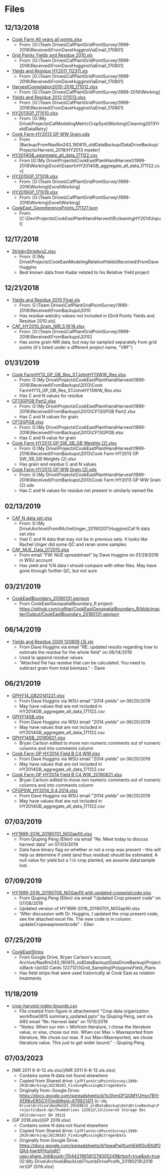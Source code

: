 # Files

## 12/13/2018

* [Cook Farm All years all points.xlsx](Cook%20Farm%20All%20years%20all%20points.xlsx)
  * From: [G:\Team Drives\CafPlantGridPointSurvey\1999-2016\Received\FromDaveHugginsViaEmail_170801]
* [Grid Points Yields and Residue 2010.xls](Grid%20Points%20Yields%20and%20Residue%202010.xls)
  * From: [G:\Team Drives\CafPlantGridPointSurvey\1999-2016\Received\FromDaveHugginsViaEmail_170801]
* [Yields and Residue HY2011 112311.xls](Yields%20and%20Residue%20HY2011%20112311.xls)
  * From: [G:\Team Drives\CafPlantGridPointSurvey\1999-2016\Received\FromDaveHugginsViaEmail_170801]
* [HarvestCompilation2010-2016_171012.xlsx](HarvestCompilation2010-2016_171012.xlsx)
  * From: [G:\Team Drives\CafPlantGridPointSurvey\1999-2016\Working]
* [Yields and Residue 2012 011513.xlsx](Yields%20and%20Residue%202012%20011513.xlsx)
  * From: [G:\Team Drives\CafPlantGridPointSurvey\1999-2016\Received\FromDaveHugginsViaEmail_170801]
* [HY2013GP_171010.xlsx](HY2013GP_171010.xlsx)
  * From: [G:\My Drive\Projects\CafModelingMetricCropSyst\Working\Cleaning2013YieldDataRetry]
* [Cook Farm HY2013 GP WW Grain.ods](Cook%20Farm%20HY2013%20GP%20WW%20Grain.ods)
  * From [Backup/FromNasRm243_160615_oldDataBackup/DataDriveBackup/Projects/Harvest_2018/HY2013 master]
* [HY2014GB_aggregate_all_data_171122.csv](HY2014GB_aggregate_all_data_171122.csv)
  * From [G:\My Drive\Projects\CookEastPlantHandHarvest\1999-2016\Working\Excel\Export\HY2014GB_aggregate_all_data_171122.csv]
* [HY2015GP_171018.xlsx](HY2015GP_171018.xlsx)
  * From: [G:\Team Drives\CafPlantGridPointSurvey\1999-2016\Working\Excel\Working]
* [HY2016GP_171019.xlsx](HY2016GP_171019.xlsx)
  * From: [G:\Team Drives\CafPlantGridPointSurvey\1999-2016\Working\Excel\Working]
* [CookEast_GeoreferencePoints_171127.json](CookEast_GeoreferencePoints_171127.json)
  * From: [C:\Dev\Projects\CookEastPlantHandHarvest\R\cleaningHY2014\Input]

## 12/17/2018

* [StripbyStripAvg2.xlsx](StripbyStripAvg2.xlsx)
  * From: G:\My Drive\Projects\CookEastModelingRelativeYields\Received\FromDaveHuggins
  * Best known data from Kadar related to his Relative Yield project

## 12/21/2018

* [Yields and Residue 2010 Final.xls](Yields%20and%20Residue%202010%20Final.xls)
  * From: G:\Team Drives\CafPlantGridPointSurvey\1999-2016\Received\FromBackups\2010
  * Has residue wet/dry values not included in [Grid Points Yields and Residue 2010.xls]
* [CAF_HY2010_Grain_NIR_5.19.16.xlsx](CAF_HY2010_Grain_NIR_5.19.16.xlsx)
  * From: [G:\Team Drives\CafPlantGridPointSurvey\1999-2016\Received\FromBackups\2010]
  * Has some grain NIR data, but may be sampled separately from grid points (it's listed under a different project name, "VRF")

## 01/31/2019

* [Cook FarmHY13_GP_GB_Res_STJohnHY13WW_Res.xlsx](Cook%20FarmHY13_GP_GB_Res_STJohnHY13WW_Res.xlsx)
  * From: G:\My Drive\Projects\CookEastPlantHandHarvest\1999-2016\Received\FromBackups\2013\Cook FarmHY13_GP_GB_Res_STJohnHY13WW_Res.xlsx
  * Has C and N values for residue
* [CF13GPGB Part2.xlsx](CF13GPGB%20Part2.xlsx)
  * From: G:\My Drive\Projects\CookEastPlantHandHarvest\1999-2016\Received\FromBackups\2013\CF13GPGB Part2.xlsx
  * Has C and N values for grain
* [CF13GPGB.xlsx](CF13GPGB.xlsx)
  * From: G:\My Drive\Projects\CookEastPlantHandHarvest\1999-2016\Received\FromBackups\2013\CF13GPGB.xlsx
  * Has C and N value for grain
* [Cook Farm HY2013 GP SW_SB_GB Weights (2).xlsx](Cook%20Farm%20HY2013%20GP%20SW_SB_GB%20Weights%20(2).xlsx)
  * From: G:\My Drive\Projects\CookEastPlantHandHarvest\1999-2016\Received\FromBackups\2013\Cook Farm HY2013 GP SW_SB_GB Weights (2).xlsx
  * Has grain and residue C and N values
* [Cook Farm HY2013 GP WW Grain (2).ods](Cook%20Farm%20HY2013%20GP%20WW%20Grain%20(2).ods)
  * From: G:\My Drive\Projects\CookEastPlantHandHarvest\1999-2016\Received\FromBackups\2013\Cook Farm HY2013 GP WW Grain (2).ods
  * Has C and N values for residue not present in similarly named file

## 02/13/2019

* [CAF N data set.xlsx](CAF%20N%20data%20set.xlsx)
  * From: G:\My Drive\Archive\FromRAchelUnger_20190207\Huggins\Caf N data set.xlsx
  * Had C and N data that may not be in previous sets.  It looks like Rachel Unger did some QC and reran some samples
* [CAF_NUE_Data_072015.xlsx](CAF_NUE_Data_072015.xlsx)
  * From email "FW: NUE spreadsheet" by Dave Huggins on 01/29/2019 in WSU account
  * Has yield and %N data I should compare with other files.  May have gone through further QC, but not sure

## 03/21/2019

* [CookEastBoundary_20180131.geojson](CookEastBoundary_20180131.geojson)
  * From CookEastGeospatialBoundary_R project: https://github.com/cafltar/CookEastGeospatialBoundary_R/blob/master/Output/CookEastBoundary_20180131.geojson

## 06/14/2019

* [Yields and Residue 2009 120809 (3).xls](Yields%20and%20Residue%202009%20120809%20(3).xls)
  * From Dave Huggins via email "RE: updated results regarding how to  estimate the residue for the whole field" on 06/14/2019
  * Used to append residue values
  * "Attached file has residue that can be calculated. You need to subtract grain from total biomass." - Dave

## 06/21/2019

* [GPHY14_GB20141221.xlsx](GPHY14_GB20141221.xlsx)
  * From Dave Huggins via WSU email "2014 yields" on 06/20/2019
  * May have values that are not included in HY2014GB_aggregate_all_data_171122.csv
* [GPHY14SB.xlsx](GPHY14SB.xlsx)
  * From Dave Huggins via WSU email "2014 yields" on 06/20/2019
  * May have values that are not included in HY2014GB_aggregate_all_data_171122.csv
* [GPHY14SB_20190621.xlsx](GPHY14SB_20190621.xlsx)
  * Bryan Carlson edited to move non numeric comments out of numeric columns and into comments column
* [Cook Farm GP HY2014 Field B C4 WW.xlsx](Cook%20Farm%20GP%20HY2014%20Field%20B%20C4%20WW.xlsx)
  * From Dave Huggins via WSU email "2014 yields" on 06/20/2019
  * May have values that are not included in HY2014GB_aggregate_all_data_171122.csv
* [Cook Farm GP HY2014 Field B C4 WW_20190621.xlsx](Cook%20Farm%20GP%20HY2014%20Field%20B%20C4%20WW_20190621.xlsx)
  * Bryan Carlson edited to move non numeric comments out of numeric columns and into comments column 
* [CFGPSW_HY2014_9.4.2014.xlsx](CFGPSW_HY2014_9.4.2014.xlsx)
  * From Dave Huggins via WSU email "2014 yields" on 06/20/2019
  * May have values that are not included in HY2014GB_aggregate_all_data_171122.csv

## 07/03/2019

* [HY1999-2016_20190701_NOGapfill.xlsx](HY1999-2016_20190701_NOGapfill.xlsx)
  * From Qiuping Peng (Ellen) via email "Re: Meet today to discuss harvest data" on 07/03/2019
  * Data have binary flag on whether or not a crop was present - this will help us determine if yield (and thus residue) should be estimated. A null value for yield but a 1 in crop planted, we assume data/sample lost.

## 07/09/2019

* [HY1999-2016_20190708_NOGapfill with updated cropexistcode.xlsx](HY1999-2016_20190708_NOGapfill%20with%20updated%20cropexistcode.xlsx)
  * From Qiuping Peng (Ellen) via email "Updated Crop present code" on 07/08/2019
  * Updated version of HY1999-2016_20190701_NOGapfill.xlsx
  * "After discussion with Dr. Huggins, I updated the crop present code, see the attached excel file.  The new code is in column: updateCropwaspresentcode" - Ellen

## 07/25/2019

* [CookEastStrips](CookEastStrips)
  * From Google Drive, Bryan Carlson's account, Archive/NasRm243_160615_oldDataBackup\DataDriveBackup\Projects\Back-Up\SD Cards 122712\1\Grid_Sampling\Polygons\Field_Plans
  * Has field strips that were used historically at Cook East as rotation treatments

## 11/18/2019

* [crop-harvest-index-bounds.csv](crop-harvest-index-bounds.csv)
  * File created from figure in attachement "Crop data organization workflow0815 summary_updated.pptx" by Qiuping Peng, sent via ARS email "Re: Harvest data" on 11/15/2019
  * "Notes: When our min > Minfrom literature, I chose the literature value, or else, chose our min. When our Max > Maxreported from literature, We chose our max. If our Max<Maxreported, we chose literature value. This just to get wider bound." - Qiuping Peng
  
## 07/03/2023

* [NIR 2011 6-8-12.xls.xlsx](NIR 2011 6-8-12.xls.xlsx)
  * Contains some N data not found elsewhere
  * Copied from Shared drive: `CafPlantGridPointSurvey\1999-2016\Working\20230103_FindingMissingNitrogenData`
  * Originally from: Google Drive: https://docs.google.com/spreadsheets/d/1x3hjmDFQGMYUHsn7BYrXER6vE85G7rI1/edit#gid=879921411 (`G:\My Drive\Archive\NasRm243_20160615_oldDataBackup\DataDriveBackup\Projects\Back-Up\Thumbdrives 122612\13\Covered Storage Dec 2012\Harvest DH 2012`)
* [GP 2016.xlsx](GP 2016.xlsx)
  * Contains some N data not found elsewhere
  * Copied from Shared drive: `CafPlantGridPointSurvey\1999-2016\Working\20230103_FindingMissingNitrogenData`
  * Originally from Google Drive: https://docs.google.com/spreadsheets/d/1pwaPwlXunhEkIKSyBXdfOQXd-hwrbYHu/edit?usp=share_link&ouid=110442196581274005249&rtpof=true&sd=true (G:\My Drive\Archive\BlackUsbThumbDrivePcsfA_20190219\2016 nir\GP 2016.xlsx)
